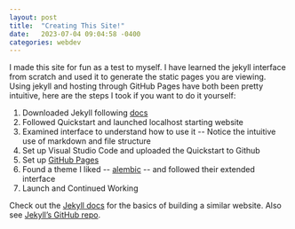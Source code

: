 ```yaml
---
layout: post
title:  "Creating This Site!"
date:   2023-07-04 09:04:58 -0400
categories: webdev
---
```

I made this site for fun as a test to myself. I have learned the jekyll interface from scratch and used it to generate the static pages you are viewing. Using jekyll and hosting through GitHub Pages have both been pretty intuitive, here are the steps I took if you want to do it yourself:
1. Downloaded Jekyll following [docs][jekyll-docs]
2. Followed Quickstart and launched localhost starting website
3. Examined interface to understand how to use it -- Notice the intuitive use of markdown and file structure
4. Set up Visual Studio Code and uploaded the Quickstart to Github
5. Set up [GitHub Pages](https://docs.github.com/en/pages/getting-started-with-github-pages/creating-a-github-pages-site)
6. Found a theme I liked -- [alembic](https://github.com/daviddarnes/alembic/) -- and followed their extended interface
7. Launch and Continued Working

Check out the [Jekyll docs][jekyll-docs] for the basics of building a similar website. Also see [Jekyll’s GitHub repo][jekyll-gh].

[jekyll-docs]: https://jekyllrb.com/docs/home
[jekyll-gh]:   https://github.com/jekyll/jekyll
